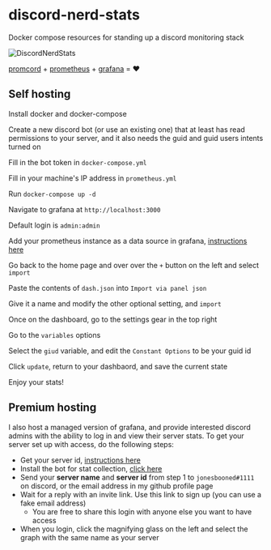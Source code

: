 # discord-nerd-stats

Docker compose resources for standing up a discord monitoring stack

![DiscordNerdStats](https://user-images.githubusercontent.com/7338312/121602902-98b02b80-ca0d-11eb-8740-6a98d6e5ff8e.png)

[promcord](https://github.com/nimarion/promcord) + [prometheus](https://prometheus.io/) + [grafana](https://grafana.com/) = :heart:

## Self hosting

Install docker and docker-compose

Create a new discord bot (or use an existing one) that at least has read permissions to your server, and it also needs the guid and guid users intents turned on

Fill in the bot token in `docker-compose.yml`

Fill in your machine's IP address in `prometheus.yml`

Run `docker-compose up -d`

Navigate to grafana at `http://localhost:3000`

Default login is `admin:admin`

Add your prometheus instance as a data source in grafana, [instructions here](https://prometheus.io/docs/visualization/grafana/#creating-a-prometheus-data-source)

Go back to the home page and over over the `+` button on the left and select `import`

Paste the contents of `dash.json` into `Import via panel json`

Give it a name and modify the other optional setting, and `import`

Once on the dashboard, go to the settings gear in the top right

Go to the `variables` options

Select the `giud` variable, and edit the `Constant Options` to be your guid id

Click `update`, return to your dashbaord, and save the current state

Enjoy your stats!

## Premium hosting

I also host a managed version of grafana, and provide interested discord admins with the ability to log in and view their server stats. To get your server set up with access, do the following steps:

- Get your server id, [instructions here](https://support.discord.com/hc/en-us/articles/206346498-Where-can-I-find-my-User-Server-Message-ID-)
- Install the bot for stat collection, [click here](https://discord.com/oauth2/authorize?client_id=852273993994207294&permissions=34669568&scope=bot)
- Send your **server name** and **server id** from step 1 to `jonesbooned#1111` on discord, or the email address in my github profile page
- Wait for a reply with an invite link. Use this link to sign up (you can use a fake email address)
  - You are free to share this login with anyone else you want to have access
- When you login, click the magnifying glass on the left and select the graph with the same name as your server
